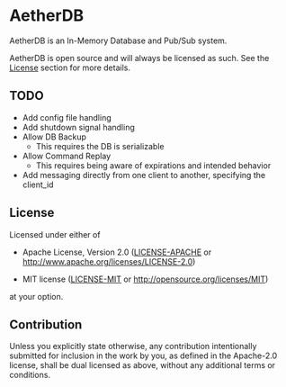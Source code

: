 # AetherDB

AetherDB is an In-Memory Database and Pub/Sub system.

AetherDB is open source and will always be licensed as such. See the [License](#license) section for more details.

## TODO

- Add config file handling
- Add shutdown signal handling
- Allow DB Backup
  - This requires the DB is serializable
- Allow Command Replay
  - This requires being aware of expirations and intended behavior
- Add messaging directly from one client to another, specifying the client_id

## License

Licensed under either of

* Apache License, Version 2.0 ([LICENSE-APACHE](LICENSE-APACHE) or <http://www.apache.org/licenses/LICENSE-2.0>)

* MIT license ([LICENSE-MIT](LICENSE-MIT) or <http://opensource.org/licenses/MIT>)

at your option.

## Contribution

Unless you explicitly state otherwise, any contribution intentionally submitted
for inclusion in the work by you, as defined in the Apache-2.0 license, shall be
dual licensed as above, without any additional terms or conditions.
